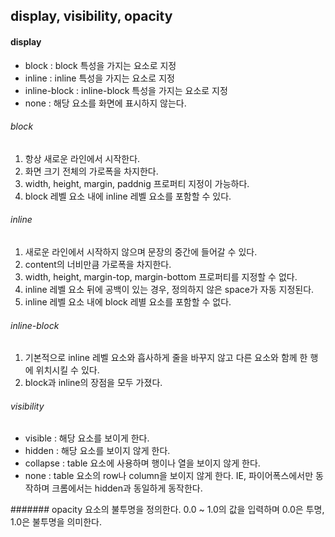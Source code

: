 ## display, visibility, opacity

#### display
+ block : block 특성을 가지는 요소로 지정
+ inline : inline 특성을 가지는 요소로 지정
+ inline-block : inline-block 특성을 가지는 요소로 지정
+ none : 해당 요소를 화면에 표시하지 않는다.

###### block
1. 항상 새로운 라인에서 시작한다.
2. 화면 크기 전체의 가로폭을 차지한다.
3. width, height, margin, paddnig 프로퍼티 지정이 가능하다.
4. block 레벨 요소 내에 inline 레벨 요소를 포함할 수 있다.

###### inline
1. 새로운 라인에서 시작하지 않으며 문장의 중간에 들어갈 수 있다.
2. content의 너비만큼 가로폭을 차지한다.
3. width, height, margin-top, margin-bottom 프로퍼티를 지정할 수 없다.
4. inline 레벨 요소 뒤에 공백이 있는 경우, 정의하지 않은 space가 자동 지정된다.
5. inline 레벨 요소 내에 block 레별 요소를 포함할 수 없다.

###### inline-block
1. 기본적으로 inline 레벨 요소와 흡사하게 줄을 바꾸지 않고 다른 요소와 함께 한 행에 위치시킬 수 있다.
2. block과 inline의 장점을 모두 가졌다.

###### visibility
+ visible : 해당 요소를 보이게 한다.
+ hidden : 해당 요소를 보이지 않게 한다.
+ collapse : table 요소에 사용하며 행이나 열을 보이지 않게 한다.
+ none : table 요소의 row나 column을 보이지 않게 한다. IE, 파이어폭스에서만 동작하며 크롬에서는 hidden과 동일하게 동작한다.

####### opacity
요소의 불투명을 정의한다. 0.0 ~ 1.0의 값을 입력하며 0.0은 투명, 1.0은 불투명을 의미한다.
